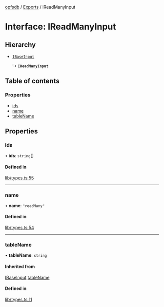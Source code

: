 [opfsdb](../README.md) / [Exports](../modules.md) / IReadManyInput

# Interface: IReadManyInput

## Hierarchy

- [`IBaseInput`](IBaseInput.md)

  ↳ **`IReadManyInput`**

## Table of contents

### Properties

- [ids](IReadManyInput.md#ids)
- [name](IReadManyInput.md#name)
- [tableName](IReadManyInput.md#tablename)

## Properties

### ids

• **ids**: `string`[]

#### Defined in

[lib/types.ts:55](https://github.com/sliterok/opfsdb/blob/96fe35f/lib/types.ts#L55)

___

### name

• **name**: ``"readMany"``

#### Defined in

[lib/types.ts:54](https://github.com/sliterok/opfsdb/blob/96fe35f/lib/types.ts#L54)

___

### tableName

• **tableName**: `string`

#### Inherited from

[IBaseInput](IBaseInput.md).[tableName](IBaseInput.md#tablename)

#### Defined in

[lib/types.ts:11](https://github.com/sliterok/opfsdb/blob/96fe35f/lib/types.ts#L11)
